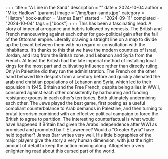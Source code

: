 +++
title = "A Line in the Sand"
description = ""
date = 2024-10-04
author = "Mike Hadlow"
[params]
    image = "/img/barr-sands.jpg"
    category = "History"
    book-author = "James Barr"
    started = "2024-09-11"
    completed = "2024-10-04"
    tags = ["book"]
+++
This has been a fascinating read. A story of imperial arrogance and hubris followed by nemesis. The British and French manoeuvring against each other for geo-political gain after the fall of the Ottoman empire. Literally drawing a straight line on a map to divide up the Levant between them with no regard or consultation with the inhabitants. It’s thanks to this that we have the modern countries of Israel, Jordan, and Iraq from the British zone, and Lebanon and Syria from the French. At least the British had the late imperial method of installing local kings for the most part and cultivating influence rather than directly ruling. Only in Palestine did they run the administration. The French on the other hand behaved like despots from a century before and quickly alienated the arab and christian populations of Lebanon and Syria, which led to their expulsion in 1945. Britain and the Free French, despite being allies in WWII, conspired against each other consistently by harbouring and funding resistance groups in each other’s territories. Both ultimately undermining each other. The Jews played the best game, first posing as a useful compliant counterbalance to Arab demands in Palestine, and then turning to brutal terrorism combined with an effective political campaign to force the British to agree to partition. The interesting counterfactual is what would have happened if Britain had given the Arabs independence after WWI as promised and promoted by T E Lawrence? Would a “Greater Syria” have held together? James Barr writes very well. His little biographies of the major players give the story a very human dimension, with just the right amount of detail to keep the action moving along. Altogether a very enlightening read about this cursed part of the world.
